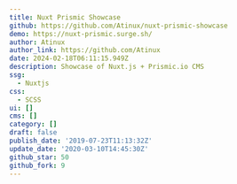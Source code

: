 ```yaml
---
title: Nuxt Prismic Showcase
github: https://github.com/Atinux/nuxt-prismic-showcase
demo: https://nuxt-prismic.surge.sh/
author: Atinux
author_link: https://github.com/Atinux
date: 2024-02-18T06:11:15.949Z
description: Showcase of Nuxt.js + Prismic.io CMS
ssg:
  - Nuxtjs
css:
  - SCSS
ui: []
cms: []
category: []
draft: false
publish_date: '2019-07-23T11:13:32Z'
update_date: '2020-03-10T14:45:30Z'
github_star: 50
github_fork: 9
---
```

